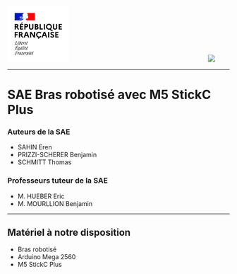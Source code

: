 <img src="Images/Republique_Francaise.jpg" width="140">&nbsp;&nbsp;&nbsp;&nbsp;&nbsp;&nbsp;&nbsp;&nbsp;&nbsp;&nbsp;&nbsp;&nbsp;&nbsp;&nbsp;&nbsp;&nbsp;&nbsp;&nbsp;&nbsp;&nbsp;&nbsp;&nbsp;&nbsp;&nbsp;&nbsp;&nbsp;&nbsp;&nbsp;&nbsp;&nbsp;&nbsp;&nbsp;&nbsp;&nbsp;&nbsp;&nbsp;&nbsp;&nbsp;&nbsp;&nbsp;&nbsp;&nbsp;&nbsp;&nbsp;&nbsp;&nbsp;&nbsp;&nbsp;&nbsp;&nbsp;&nbsp;&nbsp;&nbsp;&nbsp;&nbsp;&nbsp;&nbsp;&nbsp;&nbsp;&nbsp;&nbsp;&nbsp;&nbsp;&nbsp;&nbsp;&nbsp;&nbsp;&nbsp;&nbsp;&nbsp;&nbsp;&nbsp;&nbsp;&nbsp;&nbsp;&nbsp;&nbsp;&nbsp;&nbsp;&nbsp;<img src="Images/Logo_Université_de_Haute-Alsace_-_UHA.png" width="330">

***

# SAE Bras robotisé avec M5 StickC Plus

### Auteurs de la SAE
- SAHIN Eren
- PRIZZI-SCHERER Benjamin
- SCHMITT Thomas

### Professeurs tuteur de la SAE
- M. HUEBER Eric
- M. MOURLLION Benjamin

***

## Matériel à notre disposition
- Bras robotisé
- Arduino Mega 2560
- M5 StickC Plus












<!--
> [!NOTE]
> Useful information that users should know, even when skimming content.

> [!TIP]
> Helpful advice for doing things better or more easily.

> [!IMPORTANT]
> Key information users need to know to achieve their goal.

> [!WARNING]
> Urgent info that needs immediate user attention to avoid problems.

> [!CAUTION]
> Advises about risks or negative outcomes of certain actions.
-->
